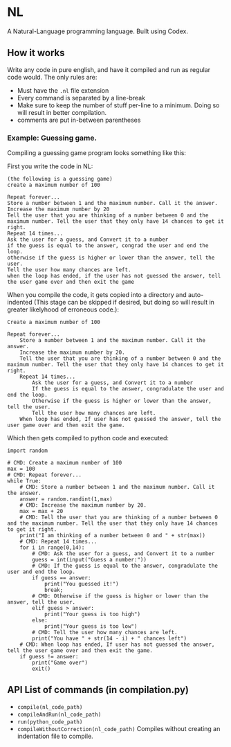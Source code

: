 # NL
A Natural-Language programming language.
Built using Codex.

## How it works
Write any code in pure english, and have it compiled and run as regular code would. The only rules are:
* Must have the `.nl` file extension
* Every command is separated by a line-break
* Make sure to keep the number of stuff per-line to a minimum. Doing so will result in better compilation.
* comments are put in-between parentheses

### Example: Guessing game.
Compiling a guessing game program looks something like this:

First you write the code in NL:

```
(the following is a guessing game)
create a maximum number of 100

Repeat forever...
Store a number between 1 and the maximum number. Call it the answer.
Increase the maximum number by 20
Tell the user that you are thinking of a number between 0 and the maximum number. Tell the user that they only have 14 chances to get it right.
Repeat 14 times...
Ask the user for a guess, and Convert it to a number
if the guess is equal to the answer, congrad the user and end the loop.
otherwise if the guess is higher or lower than the answer, tell the user.
Tell the user how many chances are left.
when the loop has ended, if the user has not guessed the answer, tell the user game over and then exit the game
```

When you compile the code, it gets copied into a directory and auto-indented (This stage can be skipped if desired, but doing so will result in greater likelyhood of erroneous code.):
```
Create a maximum number of 100

Repeat forever...
    Store a number between 1 and the maximum number. Call it the answer.
    Increase the maximum number by 20.
    Tell the user that you are thinking of a number between 0 and the maximum number. Tell the user that they only have 14 chances to get it right.
    Repeat 14 times...
        Ask the user for a guess, and Convert it to a number
        If the guess is equal to the answer, congradulate the user and end the loop.
        Otherwise if the guess is higher or lower than the answer, tell the user.
        Tell the user how many chances are left.
    When loop has ended, If user has not guessed the answer, tell the user game over and then exit the game.
```

Which then gets compiled to python code and executed:

```{:.language-python}
import random

# CMD: Create a maximum number of 100
max = 100
# CMD: Repeat forever...
while True:
    # CMD: Store a number between 1 and the maximum number. Call it the answer.
    answer = random.randint(1,max)
    # CMD: Increase the maximum number by 20.
    max = max + 20
    # CMD: Tell the user that you are thinking of a number between 0 and the maximum number. Tell the user that they only have 14 chances to get it right.
    print("I am thinking of a number between 0 and " + str(max))
    # CMD: Repeat 14 times...
    for i in range(0,14):
        # CMD: Ask the user for a guess, and Convert it to a number
        guess = int(input("Guess a number:"))
        # CMD: If the guess is equal to the answer, congradulate the user and end the loop.
        if guess == answer:
            print("You guessed it!")
            break;
        # CMD: Otherwise if the guess is higher or lower than the answer, tell the user.
        elif guess > answer:
            print("Your guess is too high")
        else: 
            print("Your guess is too low")
        # CMD: Tell the user how many chances are left.
        print("You have " + str(14 - i) + " chances left")
    # CMD: When loop has ended, If user has not guessed the answer, tell the user game over and then exit the game.
    if guess != answer:
        print("Game over")
        exit()
```

## API List of commands (in compilation.py)
- ```compile(nl_code_path)```
- ```compileAndRun(nl_code_path)```
- ```run(python_code_path)```
- ```compileWithoutCorrection(nl_code_path)``` Compiles without creating an indentation file to compile.
